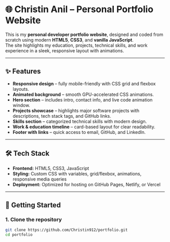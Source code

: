 # 🌐 Christin Anil – Personal Portfolio Website

This is my **personal developer portfolio website**, designed and coded from scratch using modern **HTML5**, **CSS3**, and **vanilla JavaScript**.  
The site highlights my education, projects, technical skills, and work experience in a sleek, responsive layout with animations.

---

## ✨ Features
- **Responsive design** – fully mobile-friendly with CSS grid and flexbox layouts.  
- **Animated background** – smooth GPU-accelerated CSS animations.  
- **Hero section** – includes intro, contact info, and live code animation window.  
- **Projects showcase** – highlights major software projects with descriptions, tech stack tags, and GitHub links.  
- **Skills section** – categorized technical skills with modern design.  
- **Work & education timeline** – card-based layout for clear readability.  
- **Footer with links** – quick access to email, GitHub, and LinkedIn.  

---

## 🛠️ Tech Stack
- **Frontend:** HTML5, CSS3, JavaScript  
- **Styling:** Custom CSS with variables, grid/flexbox, animations, responsive media queries  
- **Deployment:** Optimized for hosting on GitHub Pages, Netlify, or Vercel  

---

## 🚀 Getting Started

### 1. Clone the repository
```bash
git clone https://github.com/Christin912/portfolio.git
cd portfolio
